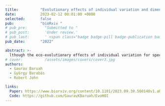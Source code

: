 ```yaml
---
title:          "Evolutionary effects of individual variation and dimensionality of higher-order interactions on robustness of species coexistence"
date:           2023-02-12 00:01:00 +0800
selected:       false
pub:            "bioRxiv "
# pub_pre:        "Submitted to "
# pub_post:       'Under review.'
# pub_last:       ' <span class="badge badge-pill badge-publication badge-success">Spotlight</span>'
pub_date:       "2022"

abstract: >-
  lthough the eco-evolutionary effects of individual variation for species coexistence are still widely debated, theoretical evidence appears to support a negative impact on coexistence. Mechanistic models of eco-evolutionary effects of individual variation focus largely on pairwise interactions, while the dynamics of communities where both pairwise and higher-order interactions (HOIs) are pervasive are not known. In addition, most studies have focused on effects of high dimensional HOIs on species coexistence when in reality such HOIs could be highly structured and low-dimensional, as species interactions could primarily be mediated through phenotypic traits. ..
# cover:          /assets/images/covers/cover3.jpg
authors:
  - Gaurav Baruah
  - György Barabás
  - Robert John

links:
  Paper: https://www.biorxiv.org/content/10.1101/2023.09.30.560140v1.abstract
  Code: https://github.com/GauravKBaruah/EvoHOI
---
```

